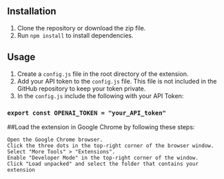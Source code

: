 ## Installation

1. Clone the repository or download the zip file.
2. Run `npm install` to install dependencies.

## Usage

1. Create a `config.js` file in the root directory of the extension.
2. Add your API token to the `config.js` file. This file is not included in the GitHub repository to keep your token private.
3. In the `config.js` include the following with your API Token:
### ``export const OPENAI_TOKEN = "your_API_token"``

##Load the extension in Google Chrome by following these steps:

    Open the Google Chrome browser.
    Click the three dots in the top-right corner of the browser window.
    Select "More Tools" > "Extensions".
    Enable "Developer Mode" in the top-right corner of the window.
    Click "Load unpacked" and select the folder that contains your extension
